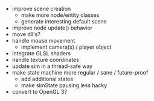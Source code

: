 * improve scene creation
	* make more node/entity classes
	* generate interesting default scene
* improve node update() behavior
* move dll's?
* handle mouse movement
	* implement camera(s) / player object
* integrate GLSL shaders
* handle texture coordinates
* update sim in a thread-safe way
* make state machine more regular / sane / future-proof
	* add additional states
	* make simState pausing less hacky
* convert to OpenGL 3?